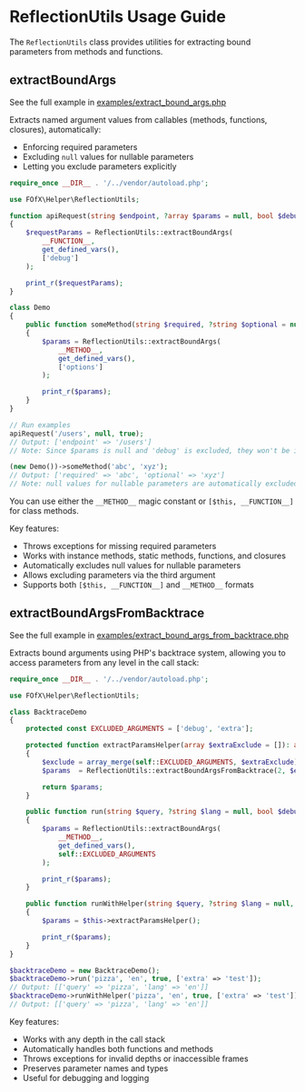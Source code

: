 # ReflectionUtils Usage Guide

The `ReflectionUtils` class provides utilities for extracting bound parameters from methods and functions.

## extractBoundArgs

See the full example in [examples/extract_bound_args.php](../examples/extract_bound_args.php)

Extracts named argument values from callables (methods, functions, closures), automatically:

- Enforcing required parameters
- Excluding `null` values for nullable parameters
- Letting you exclude parameters explicitly

```php
require_once __DIR__ . '/../vendor/autoload.php';

use FOfX\Helper\ReflectionUtils;

function apiRequest(string $endpoint, ?array $params = null, bool $debug = false)
{
    $requestParams = ReflectionUtils::extractBoundArgs(
        __FUNCTION__,
        get_defined_vars(),
        ['debug']
    );

    print_r($requestParams);
}

class Demo
{
    public function someMethod(string $required, ?string $optional = null, array $options = [])
    {
        $params = ReflectionUtils::extractBoundArgs(
            __METHOD__,
            get_defined_vars(),
            ['options']
        );

        print_r($params);
    }
}

// Run examples
apiRequest('/users', null, true);
// Output: ['endpoint' => '/users']
// Note: Since $params is null and 'debug' is excluded, they won't be included in the result

(new Demo())->someMethod('abc', 'xyz');
// Output: ['required' => 'abc', 'optional' => 'xyz']
// Note: null values for nullable parameters are automatically excluded
```

You can use either the `__METHOD__` magic constant or `[$this, __FUNCTION__]` for class methods.

Key features:
- Throws exceptions for missing required parameters
- Works with instance methods, static methods, functions, and closures
- Automatically excludes null values for nullable parameters
- Allows excluding parameters via the third argument
- Supports both `[$this, __FUNCTION__]` and `__METHOD__` formats

## extractBoundArgsFromBacktrace

See the full example in [examples/extract_bound_args_from_backtrace.php](../examples/extract_bound_args_from_backtrace.php)

Extracts bound arguments using PHP's backtrace system, allowing you to access parameters from any level in the call stack:

```php
require_once __DIR__ . '/../vendor/autoload.php';

use FOfX\Helper\ReflectionUtils;

class BacktraceDemo
{
    protected const EXCLUDED_ARGUMENTS = ['debug', 'extra'];

    protected function extractParamsHelper(array $extraExclude = []): array
    {
        $exclude = array_merge(self::EXCLUDED_ARGUMENTS, $extraExclude);
        $params  = ReflectionUtils::extractBoundArgsFromBacktrace(2, $exclude);

        return $params;
    }

    public function run(string $query, ?string $lang = null, bool $debug = false, array $extra = []): void
    {
        $params = ReflectionUtils::extractBoundArgs(
            __METHOD__,
            get_defined_vars(),
            self::EXCLUDED_ARGUMENTS
        );

        print_r($params);
    }

    public function runWithHelper(string $query, ?string $lang = null, bool $debug = false, array $extra = []): void
    {
        $params = $this->extractParamsHelper();

        print_r($params);
    }
}

$backtraceDemo = new BacktraceDemo();
$backtraceDemo->run('pizza', 'en', true, ['extra' => 'test']);
// Output: [['query' => 'pizza', 'lang' => 'en']]
$backtraceDemo->runWithHelper('pizza', 'en', true, ['extra' => 'test']);
// Output: [['query' => 'pizza', 'lang' => 'en']]
```

Key features:
- Works with any depth in the call stack
- Automatically handles both functions and methods
- Throws exceptions for invalid depths or inaccessible frames
- Preserves parameter names and types
- Useful for debugging and logging 